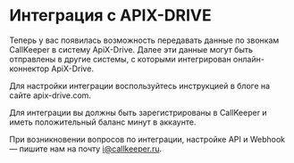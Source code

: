 # Интеграция с APIX-DRIVE
Теперь у вас появилась возможность передавать данные по звонкам CallKeeper в систему ApiX-Drive. Далее эти данные могут быть отправлены в другие системы, с которыми интегрирован онлайн-коннектор ApiX-Drive.

Для настройки интеграции воспользуйтесь инструкцией в блоге на сайте apix-drive.com.

Для интеграции вы должны быть зарегистрированы в CallKeeper и иметь положительный баланс минут в аккаунте.

При возникновении вопросов по интеграции, настройке API и Webhook — пишите нам на почту i@callkeeper.ru.
